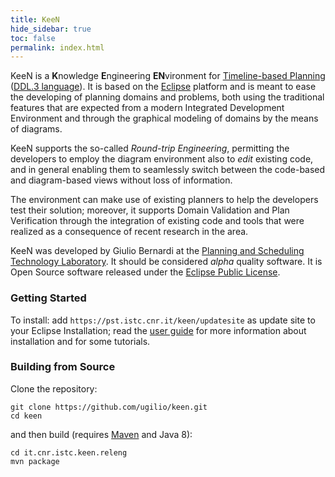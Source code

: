 ```yaml
---
title: KeeN
hide_sidebar: true
toc: false
permalink: index.html
---
```

KeeN is a **K**nowledge **E**ngineering **EN**vironment for [Timeline-based Planning](intro) ([DDL.3 language](ddl)). It is based on the [Eclipse](https://www.eclipse.org) platform and is meant to ease the developing of planning domains and problems, both using the traditional features that are expected from a modern Integrated Development Environment and through the graphical modeling of domains by the means of diagrams.

KeeN supports the so-called *Round-trip Engineering*, permitting the developers to employ the diagram environment also to *edit* existing code, and in general enabling them to seamlessly switch between the code-based and diagram-based views without loss of information.

The environment can make use of existing planners to help the developers test their solution; moreover, it supports Domain Validation and Plan Verification through the integration of existing code and tools that were realized as a consequence of recent research in the area.

KeeN was developed by Giulio Bernardi at the [Planning and Scheduling Technology Laboratory](http://istc.cnr.it/group/pst). It should be considered *alpha* quality software. It is Open Source software released under the [Eclipse Public License](https://www.eclipse.org/legal/epl-v10.html).

### Getting Started

To install: add `https://pst.istc.cnr.it/keen/updatesite` as update site to your Eclipse Installation; read the [user guide](userguide.md) for more information about installation and for some tutorials.

### Building from Source

Clone the repository:
```
git clone https://github.com/ugilio/keen.git
cd keen
```

and then build (requires [Maven](https://maven.apache.org/) and Java 8):
```
cd it.cnr.istc.keen.releng
mvn package
```

